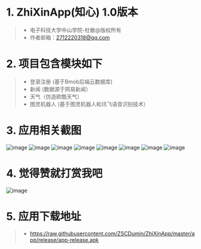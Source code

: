 # 1. ZhiXinApp(知心) 1.0版本

>+ 电子科技大学中山学院-杜敏@版权所有
>+ 作者邮箱：2712220318@qq.com

# 2. 项目包含模块如下

>+ 登录注册 (基于Bmob后端云数据库)
>+ 新闻 (数据源于网易新闻）
>+ 天气（仿造欧酷天气）
>+ 图灵机器人 (基于图灵机器人和讯飞语音识别技术）


# 3. 应用相关截图

![image](https://github.com/ZSCDumin/ZhiXinApp/raw/master/screenshoot/1.jpg)
![image](https://github.com/ZSCDumin/ZhiXinApp/raw/master/screenshoot/2.jpg)
![image](https://github.com/ZSCDumin/ZhiXinApp/raw/master/screenshoot/3.jpg)
![image](https://github.com/ZSCDumin/ZhiXinApp/raw/master/screenshoot/4.jpg)
![image](https://github.com/ZSCDumin/ZhiXinApp/raw/master/screenshoot/5.jpg)
![image](https://github.com/ZSCDumin/ZhiXinApp/raw/master/screenshoot/6.jpg)
![image](https://github.com/ZSCDumin/ZhiXinApp/raw/master/screenshoot/7.jpg)
![image](https://github.com/ZSCDumin/ZhiXinApp/raw/master/screenshoot/8.jpg)

# 4. 觉得赞就打赏我吧

![image](https://github.com/ZSCDumin/ZhiXinApp/raw/master/screenshoot/9.jpg)

# 5. 应用下载地址

>+ https://raw.githubusercontent.com/ZSCDumin/ZhiXinApp/master/app/release/app-release.apk
